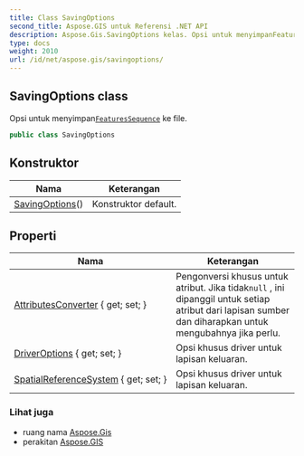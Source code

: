 ```yaml
---
title: Class SavingOptions
second_title: Aspose.GIS untuk Referensi .NET API
description: Aspose.Gis.SavingOptions kelas. Opsi untuk menyimpanFeaturesSequence ke file.
type: docs
weight: 2010
url: /id/net/aspose.gis/savingoptions/
---
```

## SavingOptions class

Opsi untuk menyimpan[`FeaturesSequence`](../featuressequence/) ke file.

```csharp
public class SavingOptions
```

## Konstruktor

| Nama | Keterangan |
| --- | --- |
| [SavingOptions](savingoptions/)() | Konstruktor default. |

## Properti

| Nama | Keterangan |
| --- | --- |
| [AttributesConverter](../../aspose.gis/savingoptions/attributesconverter/) { get; set; } | Pengonversi khusus untuk atribut. Jika tidak`null` , ini dipanggil untuk setiap atribut dari lapisan sumber dan diharapkan untuk mengubahnya jika perlu. |
| [DriverOptions](../../aspose.gis/savingoptions/driveroptions/) { get; set; } | Opsi khusus driver untuk lapisan keluaran. |
| [SpatialReferenceSystem](../../aspose.gis/savingoptions/spatialreferencesystem/) { get; set; } | Opsi khusus driver untuk lapisan keluaran. |

### Lihat juga

* ruang nama [Aspose.Gis](../../aspose.gis/)
* perakitan [Aspose.GIS](../../)


